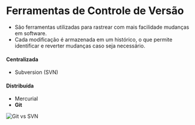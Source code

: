 # Ferramentas de Controle de Versão

- São ferramentas utilizadas para rastrear com mais facilidade mudanças em software.
- Cada modificação é armazenada em um histórico, o que permite identificar e reverter mudanças caso seja necessário.

#### Centralizada

- Subversion (SVN)

#### Distribuída

- Mercurial
- **Git**


![Git vs SVN](https://image.slidesharecdn.com/git-vs-svn-140226180401-phpapp02/95/git-vs-svn-5-638.jpg?cb=1393437906)